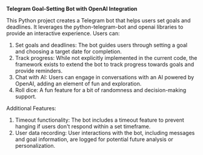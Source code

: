 **Telegram Goal-Setting Bot with OpenAI Integration**

This Python project creates a Telegram bot that helps users set goals and deadlines. It leverages the python-telegram-bot and openai libraries to provide an interactive experience. Users can:

1. Set goals and deadlines: The bot guides users through setting a goal and choosing a target date for completion.
2. Track progress: While not explicitly implemented in the current code, the framework exists to extend the bot to track progress towards goals and provide reminders.
3. Chat with AI: Users can engage in conversations with an AI powered by OpenAI, adding an element of fun and exploration.
4. Roll dice: A fun feature for a bit of randomness and decision-making support.

Additional Features:
1. Timeout functionality: The bot includes a timeout feature to prevent hanging if users don't respond within a set timeframe.
2. User data recording: User interactions with the bot, including messages and goal information, are logged for potential future analysis or personalization.
